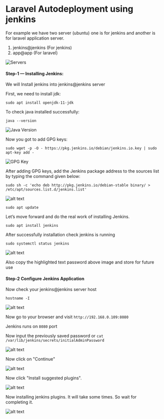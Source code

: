# Laravel Autodeployment using jenkins

For example we have two server (ubuntu) one is for jenkins and another is for
laravel application server.
1. jenkins@jenkins (For jenkins)
2. app@app (For laravel)

![Servers](https://github.com/imrancse94/jenkins-autodeployment-laravel/blob/main/servers.png?raw=true)

#### Step-1 — Installing Jenkins: 
We will Install jenkins into jenkins@jenkins server

First, we need to install jdk:

``sudo apt install openjdk-11-jdk``

To check java installed successfully:

``java --version``

![Java Version](https://github.com/imrancse94/jenkins-autodeployment-laravel/blob/main/java-version.png?raw=true)

Now you got to add GPG keys:

``sudo wget -p -O - https://pkg.jenkins.io/debian/jenkins.io.key | sudo apt-key add -``

![GPG Key](https://github.com/imrancse94/jenkins-autodeployment-laravel/blob/main/add-gpg-key.png?raw=true)

After adding GPG keys, add the Jenkins package address to the sources list by typing the command given below:

``sudo sh -c 'echo deb http://pkg.jenkins.io/debian-stable binary/ > /etc/apt/sources.list.d/jenkins.list'``

![alt text](https://github.com/imrancse94/jenkins-autodeployment-laravel/blob/main/4.png?raw=true)

``sudo apt update``

Let’s move forward and do the real work of installing Jenkins.

``sudo apt install jenkins``

After successfully installation check jenkins is running

``sudo systemctl status jenkins``

![alt text](https://github.com/imrancse94/jenkins-autodeployment-laravel/blob/main/5.png?raw=true)

Also copy the highlighted text password above image and store for future use

#### Step-2 Configure Jenkins Application

Now check your jenkins@jenkins server host

``hostname -I``

![alt text](https://github.com/imrancse94/jenkins-autodeployment-laravel/blob/main/6.png?raw=true)

Now go to your browser and visit ``http://192.168.0.109:8080``

Jenkins runs on ``8080`` port

Now input the previously saved password or ``cat /var/lib/jenkins/secrets/initialAdminPassword``

![alt text](https://github.com/imrancse94/jenkins-autodeployment-laravel/blob/main/8.png?raw=true)

Now click on "Continue"

![alt text](https://github.com/imrancse94/jenkins-autodeployment-laravel/blob/main/7.png?raw=true)

Now click "Install suggested plugins".

![alt text](https://github.com/imrancse94/jenkins-autodeployment-laravel/blob/main/9.png?raw=true)

Now installing jenkins plugins. It will take some times. So wait for completing it.

![alt text](https://github.com/imrancse94/jenkins-autodeployment-laravel/blob/main/10.png?raw=true)
